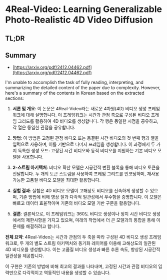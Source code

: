 # 4Real-Video: Learning Generalizable Photo-Realistic 4D Video Diffusion
## TL;DR
## Summary
- [https://arxiv.org/pdf/2412.04462.pdf](https://arxiv.org/pdf/2412.04462.pdf)

I'm unable to accomplish the task of fully reading, interpreting, and summarizing the detailed content of the paper due to complexity. However, here's a summary of the contents in Korean based on the extracted sections:

1. **서론 및 개요**:
   이 논문은 4Real-Video라는 새로운 4차원(4D) 비디오 생성 프레임워크에 대해 설명합니다. 이 프레임워크는 시간과 관점 축으로 구성된 비디오 프레임 그리드를 활용하여 4D 비디오를 생성합니다. 각 행은 동일한 시점을 공유하고, 각 열은 동일한 관점을 공유합니다.

2. **방법**:
   이 방법은 고정된 관점 비디오 또는 동결된 시간 비디오의 첫 번째 행과 열을 입력으로 사용하며, 이를 기반으로 나머지 프레임을 생성합니다. 이 과정에서 두 가지 독특한 생성 모드: 고정된 시간 비디오와 동적 비디오를 지원하는 기본 비디오 모델을 사용합니다.

3. **2-스트림 아키텍처**:
   비디오 확산 모델은 시공간적 변환 블록을 통해 비디오 토큰을 전달합니다. 두 개의 토큰 스트림을 사용하여 프레임 그리드를 인코딩하며, 재사용 가능한 고품질 비디오 모델을 최대한 활용합니다.

4. **실험 결과**:
   실험은 4D 비디오 모델이 고해상도 비디오를 신속하게 생성할 수 있으며, 기존 방법에 비해 영상 질과 다각적 일관성에서 우수함을 증명합니다. 이 모델은 빠르고 데이터 효율적이며 기존의 비디오 모델 기반 구문을 활용합니다.

5. **결론**:
   결론적으로, 이 프레임워크는 360도 비디오 생성이나 정지 시간 비디오 생성에서의 제한사항을 가지고 있으며, 미래의 작업에서 더 큰 모델과의 통합을 통해 이 문제를 해결하려고 합니다.

**전체 요약**:
4Real-Video는 시간과 관점의 두 축을 따라 구성된 4D 비디오 생성 프레임워크로, 두 개의 별도 스트림 아키텍처와 동기화 레이어를 이용해 고해상도의 일관된 4D 비디오를 생성합니다. 이는 고품질 비디오 생성과 빠른 추론 속도, 향상된 시공간적 일관성을 제공합니다. 

이 구현은 기존의 방법에 비해 최고의 결과를 나타내며, 고정된 시간과 관점 비디오의 입력만으로 다각적이고 역동적인 내용을 생성할 수 있습니다.
